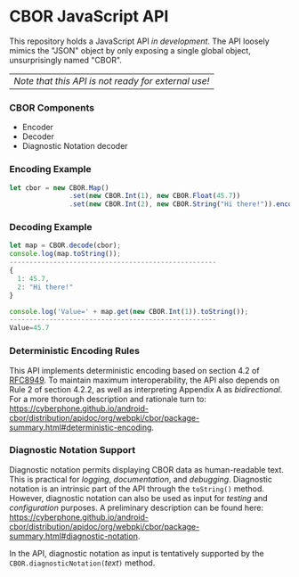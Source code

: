 # CBOR JavaScript API

This repository holds a JavaScript API _in development_.  The API
loosely mimics the "JSON" object by only exposing a single global object,
unsurprisingly named "CBOR".

<table align='center'><tr><td><i>Note that this API is not ready for external use!</i></td></tr></table>

### CBOR Components
- Encoder
- Decoder
- Diagnostic Notation decoder

### Encoding Example

```javascript
let cbor = new CBOR.Map()
               .set(new CBOR.Int(1), new CBOR.Float(45.7))
               .set(new CBOR.Int(2), new CBOR.String("Hi there!")).encode();
```

### Decoding Example

```javascript
let map = CBOR.decode(cbor);
console.log(map.toString());
----------------------------------------------------
{
  1: 45.7,
  2: "Hi there!"
}

console.log('Value=' + map.get(new CBOR.Int(1)).toString());
----------------------------------------------------
Value=45.7
```

### Deterministic Encoding Rules

This API implements deterministic encoding based on section 4.2 of [RFC8949](https://www.rfc-editor.org/rfc/rfc8949.html).
To maintain maximum interoperability, the API also depends on Rule&nbsp;2 of section 4.2.2, as well as interpreting Appendix&nbsp;A as
_bidirectional_.  For a more thorough description and rationale turn to: https://cyberphone.github.io/android-cbor/distribution/apidoc/org/webpki/cbor/package-summary.html#deterministic-encoding.

### Diagnostic Notation Support

Diagnostic notation permits displaying CBOR data as human-readable text.  This is practical for _logging_,
_documentation_, and _debugging_.  Diagnostic notation is an intrinsic part of the API through the `toString()` method.
However, diagnostic notation can also be used as input for _testing_ and
_configuration_ purposes.  A preliminary description can be found here: https://cyberphone.github.io/android-cbor/distribution/apidoc/org/webpki/cbor/package-summary.html#diagnostic-notation.

In the API, diagnostic notation as input is tentatively supported by
the `CBOR.diagnosticNotation(`_text_`)` method.
